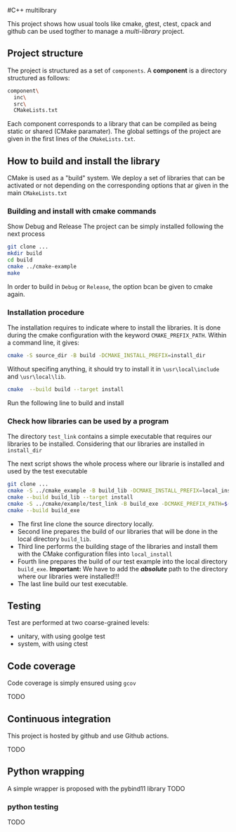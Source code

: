#C++ multilbrary

This project shows how usual tools like cmake, gtest, ctest, cpack and github can be used togther to manage a *multi-library* project.

## Project structure
The project is structured as a set of ``components``. A **component** is a directory structured as follows:
```bash
component\
  inc\
  src\
  CMakeLists.txt
```
Each component corresponds to a library that can be compiled as being static or shared (CMake paramater).
The global settings of the project are given in the first lines of the `CMakeLists.txt`.


## How to build and install the library
CMake is used as a "build" system. We deploy a set of libraries that can be activated or not 
depending on the corresponding options that ar given in the main `CMakeLists.txt`
### Building and install with cmake commands
Show Debug and Release
The project can be simply installed following the next process
```bash
git clone ...
mkdir build
cd build
cmake ../cmake-example
make 
```
In order to build in ``Debug`` or ``Release``, the option bcan be given to cmake again.
### Installation procedure
The installation requires to indicate where to install the libraries. It is done during
the cmake configuration with the keyword `CMAKE_PREFIX_PATH`. Within a command line, it gives:
```bash
cmake -S source_dir -B build -DCMAKE_INSTALL_PREFIX=install_dir
```
Without specifing anything, it should try to install it in ``\usr\local\include`` and ``\usr\local\lib``.
```bash
cmake  --build build --target install
```

Run the following line to build and install 

### Check how libraries can be used by a program
The directory ``test_link`` contains a simple executable that requires our libraries
to be installed. Considering that our libraries are installed in  ``install_dir``

The next script shows the whole process where our librarie is installed and used by the test executable
```bash
git clone ...
cmake -S ../cmake_example -B build_lib -DCMAKE_INSTALL_PREFIX=local_install
cmake --build build_lib --target install
cmake -S ../cmake/example/test_link -B build_exe -DCMAKE_PREFIX_PATH=$('pwd')/local_install 
cmake --build build_exe
```
- The first line clone the source directory locally. 
- Second line prepares the build of
our libraries that will be done in the local directory `build_lib`. 
- Third line performs the building stage of the libraries and install them with the CMake configuration files into `local_install`
- Fourth line prepares the build of our test example into the local directory `build_exe`. **Important:** We have to add the ***absolute*** path to the directory where our libraries were installed!!!
- The last line build our test executable.


## Testing 
Test are performed at two coarse-grained levels: 
- unitary, with using goolge test
- system, with using ctest
## Code coverage
Code coverage is simply ensured using `gcov`

TODO

## Continuous integration 
This project is hosted by github and use Github actions.

TODO


## Python wrapping
A simple wrapper is proposed with the pybind11 library
TODO
### python testing
TODO